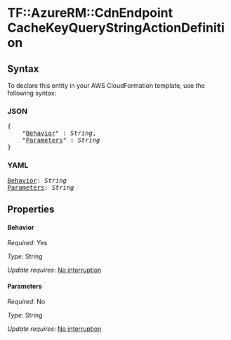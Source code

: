 # TF::AzureRM::CdnEndpoint CacheKeyQueryStringActionDefinition

## Syntax

To declare this entity in your AWS CloudFormation template, use the following syntax:

### JSON

<pre>
{
    "<a href="#behavior" title="Behavior">Behavior</a>" : <i>String</i>,
    "<a href="#parameters" title="Parameters">Parameters</a>" : <i>String</i>
}
</pre>

### YAML

<pre>
<a href="#behavior" title="Behavior">Behavior</a>: <i>String</i>
<a href="#parameters" title="Parameters">Parameters</a>: <i>String</i>
</pre>

## Properties

#### Behavior

_Required_: Yes

_Type_: String

_Update requires_: [No interruption](https://docs.aws.amazon.com/AWSCloudFormation/latest/UserGuide/using-cfn-updating-stacks-update-behaviors.html#update-no-interrupt)

#### Parameters

_Required_: No

_Type_: String

_Update requires_: [No interruption](https://docs.aws.amazon.com/AWSCloudFormation/latest/UserGuide/using-cfn-updating-stacks-update-behaviors.html#update-no-interrupt)

